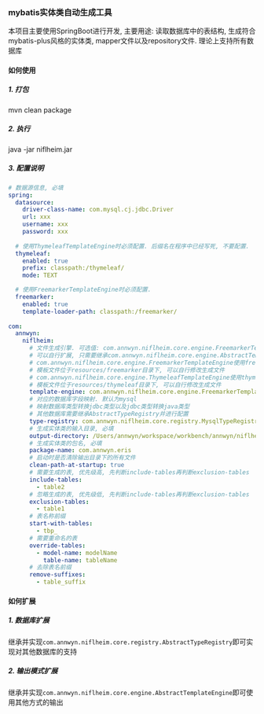 ### mybatis实体类自动生成工具
本项目主要使用SpringBoot进行开发, 主要用途: 读取数据库中的表结构, 生成符合mybatis-plus风格的实体类, mapper文件以及repository文件. 理论上支持所有数据库

#### 如何使用
##### 1. 打包
mvn clean package
##### 2. 执行
java -jar niflheim.jar
##### 3. 配置说明
```yaml
# 数据源信息, 必填
spring:
  datasource:
    driver-class-name: com.mysql.cj.jdbc.Driver
    url: xxx
    username: xxx
    password: xxx
    
  # 使用ThymeleafTemplateEngine时必须配置. 后缀名在程序中已经写死, 不要配置.
  thymeleaf:
    enabled: true
    prefix: classpath:/thymeleaf/
    mode: TEXT

  # 使用FreemarkerTemplateEngine时必须配置.
  freemarker:
    enabled: true
    template-loader-path: classpath:/freemarker/
    
com:
  annwyn:
    niflheim:
      # 文件生成引擎. 可选值: com.annwyn.niflheim.core.engine.FreemarkerTemplateEngine与com.annwyn.niflheim.core.engine.ThymeleafTemplateEngine
      # 可以自行扩展, 只需要继承com.annwyn.niflheim.core.engine.AbstractTemplateEngine即可. 默认选择com.annwyn.niflheim.core.engine.FreemarkerTemplateEngine
      # com.annwyn.niflheim.core.engine.FreemarkerTemplateEngine使用freemarker生成文件
      # 模板文件位于resources/freemarker目录下, 可以自行修改生成文件
      # com.annwyn.niflheim.core.engine.ThymeleafTemplateEngine使用thymeleaf生成文件
      # 模板文件位于resources/thymeleaf目录下, 可以自行修改生成文件
      template-engine: com.annwyn.niflheim.core.engine.FreemarkerTemplateEngine
      # 对应的数据库字段映射. 默认为mysql
      # 映射数据库类型转换jdbc类型以及jdbc类型转换java类型
      # 其他数据库需要继承AbstractTypeRegistry并进行配置
      type-registry: com.annwyn.niflheim.core.registry.MysqlTypeRegistry
      # 生成实体类的输入目录, 必填
      output-directory: /Users/annwyn/workspace/workbench/annwyn/niflheim/output
      # 生成实体类的包名, 必填
      package-name: com.annwyn.eris
      # 启动时是否清除输出目录下的所有文件
      clean-path-at-startup: true
      # 需要生成的表, 优先级高, 先判断include-tables再判断exclusion-tables
      include-tables:
        - table2
      # 忽略生成的表, 优先级低, 先判断include-tables再判断exclusion-tables
      exclusion-tables:
        - table1
      # 表名称前缀
      start-with-tables:
        - tbp_
      # 需要重命名的表
      override-tables:
        - model-name: modelName
          table-name: tableName
      # 去除表名前缀
      remove-suffixes:
        - table_suffix
```

#### 如何扩展
##### 1. 数据库扩展
继承并实现`com.annwyn.niflheim.core.registry.AbstractTypeRegistry`即可实现对其他数据库的支持

##### 2. 输出模式扩展
继承并实现`com.annwyn.niflheim.core.engine.AbstractTemplateEngine`即可使用其他方式的输出
